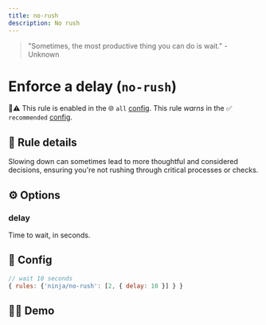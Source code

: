 ```yaml
---
title: no-rush
description: No rush
---
```


<script setup lang="ts">
import CodeEditor from '../../.vitepress/theme/components/code-editor.vue';
import {ruleName, presetConfigs, initialText, fakeLint} from '../../src/sample-code/no-rush.js';
</script>

> "Sometimes, the most productive thing you can do is wait." - Unknown

# Enforce a delay (`no-rush`)

💼⚠️ This rule is enabled in the 🌐 `all` [config](/configs/). This rule _warns_ in the ✅ `recommended` [config](/configs/).

<!-- end auto-generated rule header -->

## 📖 Rule details

Slowing down can sometimes lead to more thoughtful and considered decisions,
ensuring you're not rushing through critical processes or checks.

## ⚙️ Options

### delay

Time to wait, in seconds.

## 🔧 Config

```js
// wait 10 seconds
{ rules: {'ninja/no-rush': [2, { delay: 10 }] } }
```

## 🧑‍💻 Demo

<CodeEditor :rule="ruleName" :text="initialText" :presetConfigs="presetConfigs" :fakeLint="fakeLint" />
